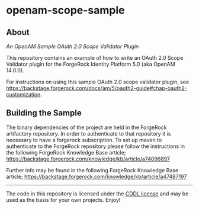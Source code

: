 <!--
   DO NOT ALTER OR REMOVE COPYRIGHT NOTICES OR THIS HEADER.

   Copyright (c) 2013-2017 ForgeRock AS. All Rights Reserved

   The contents of this file are subject to the terms
   of the Common Development and Distribution License
   (the License). You may not use this file except in
   compliance with the License.

   You can obtain a copy of the License at
   http://forgerock.org/license/CDDLv1.0.html
   See the License for the specific language governing
   permission and limitations under the License.

   When distributing Covered Code, include this CDDL
   Header Notice in each file and include the License file
   at http://forgerock.org/license/CDDLv1.0.html
   If applicable, add the following below the CDDL Header,
   with the fields enclosed by brackets [] replaced by
   your own identifying information:
   "Portions Copyrighted [year] [name of copyright owner]"
-->

# openam-scope-sample

## About

*An OpenAM Sample OAuth 2.0 Scope Validator Plugin*

This repository contains an example of how to write an OAuth 2.0 Scope Validator plugin for the ForgeRock Identity Platform 5.0 (aka OpenAM 14.0.0).

For instructions on using this sample OAuth 2.0 scope validator plugin,
see <https://backstage.forgerock.com/docs/am/5/oauth2-guide#chap-oauth2-customization>.

## Building the Sample

The binary dependencies of the project are held in the ForgeRock artifactory repository. In order to authenticate to that repository it is necessary to have a forgerock subscription. To set up maven to authenticate to the ForgeRock repository please follow the instructions in the following ForgeRock Knowledge Base article; <https://backstage.forgerock.com/knowledge/kb/article/a74096897>

Further info may be found in the following ForgeRock Knowledge Base article;
<https://backstage.forgerock.com/knowledge/kb/article/a47487197>

* * *

The code in this repository is licensed under the [CDDL license](https://forum.forgerock.com/cddlv1-0/) and may be used as the basis for your own projects. Enjoy!